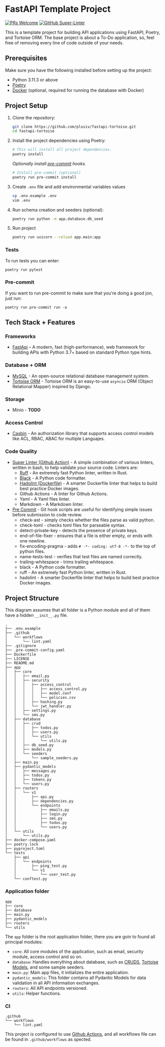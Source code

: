 # FastAPI Template Project

[![PRs Welcome](https://img.shields.io/badge/PRs-welcome-brightgreen.svg?style=flat-square)](https://makeapullrequest.com)
[![GitHub Super-Linter](https://github.com/plusiv/fastapi-tortoise-api-base/actions/workflows/lint.yaml/badge.svg)](https://github.com/marketplace/actions/super-linter)

This is a template project for building API applications using FastAPI, Poetry, and Tortoise ORM. The base project is about a To-Do application, so, feel free of removing every line of code outside of your needs.

## Prerequisites

Make sure you have the following installed before setting up the project:

- Python 3.11.3 or above
- [Poetry](https://python-poetry.org/)
- [Docker](https://www.docker.com/) (optional, required for running the database with Docker)

## Project Setup

1. Clone the repository:

   ```bash
   git clone https://github.com/plusiv/fastapi-tortoise.git
   cd fastapi-tortoise
   ````

2. Install the project dependencies using Poetry:

    ```bash
    # This will install all project dependencies.
    poetry install
    ```

    _Optionally install [pre-commit](https://pre-commit.com/) hooks._

    ```bash
    # Install pre-commit (optional)
    poetry run pre-commit install
    ```

3. Create `.env` file and add environmental variables values

    ```bash
    cp .env.example .env
    vim .env
    ```

4. Run schema creation and seeders (optional):

    ```bash
    poetry run python -m app.database.db_seed
    ```

5. Run project

    ```bash
    poetry run uvicorn --reload app.main:app
    ```

### Tests

To run tests you can enter:

```bash
poetry run pytest
```

### Pre-commit

If you want to run pre-commit to make sure that you're doing a good jon, just run:

```shell
poetry run pre-commit run -a
```

## Tech Stack + Features

### Frameworks

- [FastApi](https://fastapi.tiangolo.com/lo/) – A modern, fast (high-performance), web framework for building APIs with Python 3.7+ based on standard Python type hints.

### Database + ORM

- [MySQL](https://www.mysql.com/) - An open-source relational database management system.
- [Tortoise ORM](https://tortoise.github.io/) - Tortoise ORM is an easy-to-use `asyncio` ORM (Object Relational Mapper) inspired by Django.

### Storage

- Minio - __TODO__

### Access Control

- [Casbin](https://github.com/casbin/pycasbin) - An authorization library that supports access control models like ACL, RBAC, ABAC for multiple Languajes.

### Code Quality

- [Super Linter (Github Action)](https://github.com/marketplace/actions/super-linter) - A simple combination of various linters, written in bash, to help validate your source code. Linters are:
  - [Ruff](https://beta.ruff.rs/docs/) - An extremely fast Python linter, written in Rust.
  - [Black](https://github.com/psf/black) - A Python code formatter.
  - [Hadolint (Dockerfile)](https://github.com/hadolint/hadolint) - A smarter Dockerfile linter that helps to build best practice Docker images.
  - Github Actions - A linter for Github Actions.
  - Yaml - A Yaml files linter.
  - Markdown - A Markdown linter.
- [Pre Commit](https://pre-commit.com/) - Git hook scripts are useful for identifying simple issues before submission to code review.
  - check-ast - simply checks whether the files parse as valid python.
  - check-toml - checks toml files for parseable syntax.
  - detect-private-key - detects the presence of private keys.
  - end-of-file-fixer - ensures that a file is either empty, or ends with one newline.
  - fix-encoding-pragma - adds `# -*- coding: utf-8 -*-` to the top of python files.
  - name-tests-test - verifies that test files are named correctly.
  - trailing-whitespace - trims trailing whitespace.
  - black - A Python code formatter.
  - ruff - An extremely fast Python linter, written in Rust.
  - hadolint - A smarter Dockerfile linter that helps to build best practice Docker images.

## Project Structure

This diagram assumes that all folder is a Python module and all of them have a hidden `__init__.py` file.
<!-- You can generate this tree diagram by running: tree -I __pycache__ -I __init__.py -I .git -I .env -I .ruff_cache -I migrations -I .pytest_cache -a . -->

```shell
.
├── .env.example
├── .github
│   └── workflows
│       └── lint.yaml
├── .gitignore
├── .pre-commit-config.yaml
├── Dockerfile
├── LICENSE
├── README.md
├── app
│   ├── core
│   │   ├── email.py
│   │   ├── security
│   │   │   ├── access_control
│   │   │   │   ├── access_control.py
│   │   │   │   ├── model.conf
│   │   │   │   └── policies.csv
│   │   │   ├── hashing.py
│   │   │   └── jwt_handler.py
│   │   ├── settings.py
│   │   └── sms.py
│   ├── database
│   │   ├── crud
│   │   │   ├── todos.py
│   │   │   ├── users.py
│   │   │   └── utils
│   │   │       └── utils.py
│   │   ├── db_seed.py
│   │   ├── models.py
│   │   └── seeders
│   │       └── sample_seeders.py
│   ├── main.py
│   ├── pydantic_models
│   │   ├── messages.py
│   │   ├── todos.py
│   │   ├── tokens.py
│   │   └── users.py
│   ├── routers
│   │   └── v1
│   │       ├── api.py
│   │       ├── dependencies.py
│   │       └── endpoints
│   │           ├── emails.py
│   │           ├── login.py
│   │           ├── sms.py
│   │           ├── todos.py
│   │           └── users.py
│   └── utils
│       └── utils.py
├── docker-compose.yaml
├── poetry.lock
├── pyproject.toml
└── tests
    ├── api
    │   └── endpoints
    │       ├── ping_test.py
    │       └── v1
    │           └── user_test.py
    └── conftest.py
```

### Application folder

```shell
app
├── core
├── database
├── main.py
├── pydantic_models
├── routers
└── utils
```

The `app` folder is the root application folder, there you are goin to found all principal modules:

- `core`: All core modules of the application, such as email, security module, access control and so on.
- `database`: Handles everything about database, such as [CRUDS](https://www.sumologic.com/glossary/crud/), [Tortoise Models](https://tortoise.github.io/models.html), and some sample seeders.
- `main.py`: Main app files, it initializes the entire application.
- `pydantic_models`: This folder contains all Pydantic Models for data validation in all API information exchanges.
- `routers`: All API endpoints versioned.
- `utils`: Helper functions.

### CI

```shell
.github
└── workflows
    └── lint.yaml
```

This project is configured to use [Github Actions](https://github.com/features/actions), and all workflows file can be found in `.github/workflows` as spected.
